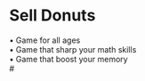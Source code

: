 # Sell Donuts

• Game for all ages<br/>
• Game that sharp your math skills<br/>
• Game that boost your memory<br/>
#<br/>

